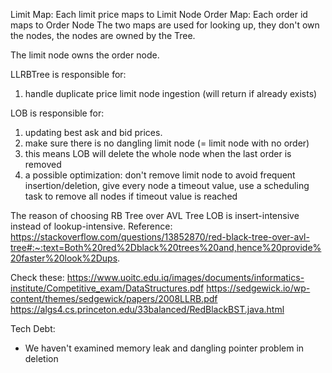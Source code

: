 
Limit Map: Each limit price maps to Limit Node
Order Map: Each order id maps to Order Node
The two maps are used for looking up, they don't own the nodes, the nodes are owned by the Tree.

The limit node owns the order node.

LLRBTree is responsible for:
1. handle duplicate price limit node ingestion (will return if already exists)

LOB is responsible for:
1. updating best ask and bid prices.
1. make sure there is no dangling limit node (= limit node with no order)
  1. this means LOB will delete the whole node when the last order is removed 
  1. a possible optimization: don't remove limit node to avoid frequent insertion/deletion, give every node a timeout value, use a scheduling task to remove all nodes if timeout value is reached

The reason of choosing RB Tree over AVL Tree
LOB is insert-intensive instead of lookup-intensive.
Reference: https://stackoverflow.com/questions/13852870/red-black-tree-over-avl-tree#:~:text=Both%20red%2Dblack%20trees%20and,hence%20provide%20faster%20look%2Dups.



Check these:
https://www.uoitc.edu.iq/images/documents/informatics-institute/Competitive_exam/DataStructures.pdf
https://sedgewick.io/wp-content/themes/sedgewick/papers/2008LLRB.pdf
https://algs4.cs.princeton.edu/33balanced/RedBlackBST.java.html



Tech Debt:
- We haven't examined memory leak and dangling pointer problem in deletion